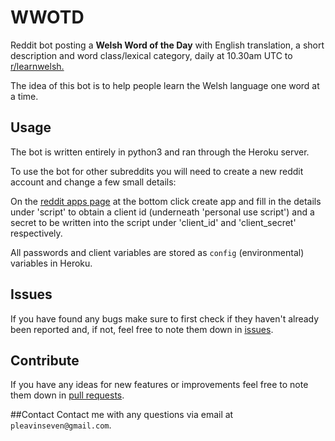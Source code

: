 # WWOTD
Reddit bot posting a **Welsh Word of the Day** with English translation, a short description and word class/lexical category, daily at 10.30am UTC to [r/learnwelsh.](https://www.reddit.com/r/learnwelsh/) 

The idea of this bot is to help people learn the Welsh language one word at a time.

## Usage
The bot is written entirely in python3 and ran through the Heroku server.

To use the bot for other subreddits you will need to create a new reddit account and change a few small details:

On the [reddit apps page](https://www.reddit.com/prefs/apps) at the bottom click create app and fill in the details under 'script' to obtain a client id (underneath 'personal use script') and a secret to be written into the script under 'client_id' and 'client_secret' respectively.

All passwords and client variables are stored as `config` (environmental) variables in Heroku.

## Issues
If you have found any bugs make sure to first check if they haven't already been reported and, if not, feel free to note them down in [issues](https://github.com/pleavinseven/WWOTD/issues).

## Contribute
If you have any ideas for new features or improvements feel free to note them down in [pull requests](https://github.com/pleavinseven/WWOTD/pulls).

##Contact
Contact me with any questions via email at `pleavinseven@gmail.com`.